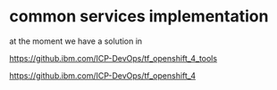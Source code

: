 # common services implementation

at the moment we have a solution in 

https://github.ibm.com/ICP-DevOps/tf_openshift_4_tools

https://github.ibm.com/ICP-DevOps/tf_openshift_4
